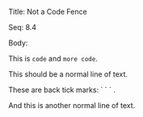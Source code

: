 Title:  Not a Code Fence

Seq:    8.4

Body:

This is `code` and `more code`.

This should be a normal line of text. 

These are back tick marks: \` \` \` .

And this is another normal line of text.
